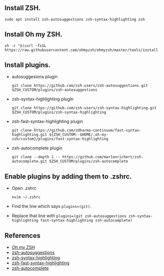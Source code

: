 ## Install ZSH.

```
sudo apt install zsh-autosuggestions zsh-syntax-highlighting zsh
```

## Install Oh my ZSH.

```
sh -c "$(curl -fsSL https://raw.githubusercontent.com/ohmyzsh/ohmyzsh/master/tools/install.sh)"
```

## Install plugins.

- autosuggesions plugin

  `git clone https://github.com/zsh-users/zsh-autosuggestions.git $ZSH_CUSTOM/plugins/zsh-autosuggestions`

- zsh-syntax-highlighting plugin

  `git clone https://github.com/zsh-users/zsh-syntax-highlighting.git $ZSH_CUSTOM/plugins/zsh-syntax-highlighting`

- zsh-fast-syntax-highlighting plugin

  `git clone https://github.com/zdharma-continuum/fast-syntax-highlighting.git ${ZSH_CUSTOM:-$HOME/.oh-my-zsh/custom}/plugins/fast-syntax-highlighting`

- zsh-autocomplete plugin

  `git clone --depth 1 -- https://github.com/marlonrichert/zsh-autocomplete.git $ZSH_CUSTOM/plugins/zsh-autocomplete`

## Enable plugins by adding them to .zshrc.

- Open .zshrc

  `nvim ~/.zshrc`

- Find the line which says `plugins=(git)`.
- Replace that line with
  `plugins=(git zsh-autosuggestions zsh-syntax-highlighting fast-syntax-highlighting zsh-autocomplete)`

## References

- [Oh my ZSH](https://github.com/ohmyzsh/ohmyzsh)
- [zsh-autosuggestions](https://github.com/zsh-users/zsh-autosuggestions)
- [zsh-syntax-highlighting](https://github.com/zsh-users/zsh-syntax-highlighting)
- [zsh-fast-syntax-highlighting](https://github.com/zdharma/fast-syntax-highlighting)
- [zsh-autocomplete](https://github.com/marlonrichert/zsh-autocomplete)
